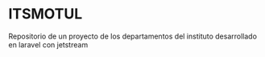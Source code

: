 # ITSMOTUL
Repositorio de un proyecto de los departamentos del instituto desarrollado en laravel con jetstream 
